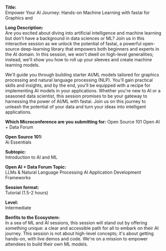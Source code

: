 **Title:**  
Empower Your AI Journey: Hands-on Machine Learning with fastai for Graphics and 

**Long Description:**  
Are you excited about diving into artificial intelligence and machine learning but don't have a background in data sciences or ML? Join us in this interactive session as we unlock the potential of fastai, a powerful open-source deep-learning library that empowers both beginners and experts in the AI domain. In this session, we won't dwell on high-level generalities; instead, we'll show you how to roll up your sleeves and create machine learning models.

We'll guide you through building starter AI/ML models tailored for graphics processing and natural language processing (NLP). You'll gain practical skills and insights, and by the end, you'll be equipped with a recipe for implementing AI models in your applications. Whether you're new to AI or a seasoned data scientist, this session promises to be your gateway to harnessing the power of AI/ML with fastai. Join us on this journey to unleash the potential of your data and turn your ideas into intelligent applications.

**Which Microconference are you submitting for:** 
Open Source 101
Open AI + Data Forum

**Open Source 101:**  
Ai Essentials

**Subtopic:**  
Introduction to AI and ML

**Open AI + Data Forum Topic:**  
LLMs & Natural Language Processing
AI Application Development Frameworks

**Session format:**  
Tutorial (1.5-2 hours)

**Level:**  
Intermediate

**Benfits to the Ecosystem:**  
In a sea of ML and AI sessions, this session will stand out by offering something unique: a clear and accessible path for all to embark on their AI journey. This session is not about high-level concepts; it's about getting hands-on, with live demos and code. We're on a mission to empower attendees to build their own ML models.

